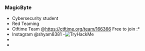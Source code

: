 ### MagicByte
- Cybersecurity student
- Red Teaming
- Ctftime Team @https://ctftime.org/team/166366 Free to join :*
- Instagram @shyam8381
-<img src="https://tryhackme-badges.s3.amazonaws.com/shyamganesh.png" alt="TryHackMe">             
- 
- 


